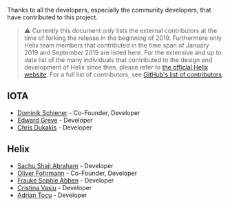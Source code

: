 Thanks to all the developers, especially the community developers, that have contributed to this project.
> ⚠ Currently this document _only_ lists the external contributors at the time of forking the release in the beginning of 2019. Furthermore only Helix team members that contributed in the time span of January 2019 and September 2019 are listed here. For the extensive and up to date list of the many individuals that contributed to the design and development of Helix since then, please refer to [the official Helix website](https://www.hlx.ai). For a full list of contributors, see [GitHub's list of contributors](https://github.com/helixnetwork/pendulum-sdk/graphs/contributors).


## IOTA

* [Dominik Schiener](https://iota.org) - Co-Founder, Developer
* [Edward Greve](https://github.com/anyong) - Developer
* [Chris Dukakis](//github.com/samsaffron) - Developer

## Helix

* [Sachu Shaji Abraham](https://github.com/sachushaji) - Developer
* [Oliver Fohrmann](https://github.com/oliverfn) - Co-Founder, Developer
* [Frauke Sophie Abben](https://github.com/fsbbn) - Developer
* [Cristina Vasiu](https://github.com/cristina_vasiu) - Developer
* [Adrian Tocu](https://github.com/adrian_tocu) - Developer
